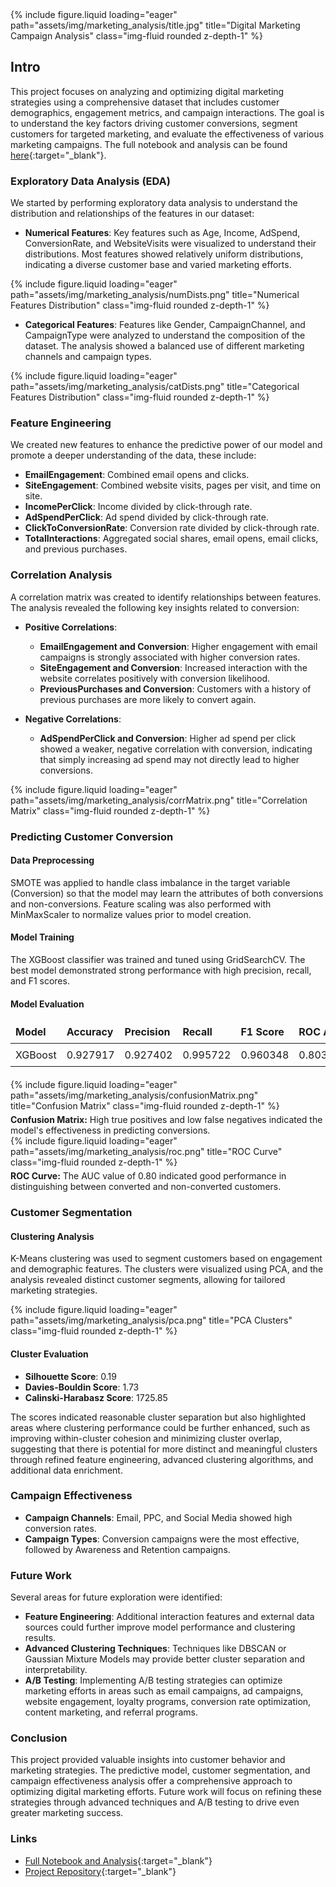 
<style>
    .header-image {
        max-width: 90%;
        margin: 0 auto;
        display: block;
    }

    .caption {
        text-align: left;
        font-size: 14px;
        margin-top: 5px;
    }

    table {
        width: 100%;
        border-collapse: collapse;
        margin-bottom: 20px;
    }

    th, td {
        border: 1px solid var(--global-divider-color);
        text-align: left;
        padding: 8px;
    }

    th {
        background-color: var(--global-theme-color);
        color: var(--global-hover-text-color);
    }

    tr:nth-child(even) {
        background-color: var(--global-card-bg-color);
    }

    tr:nth-child(odd) {
        background-color: var(--global-bg-color);
    }

    td {
        color: var(--global-text-color);
    }
</style>

<div class="row">
    <div class="col-sm-12 mt-3 mt-md-0">
        {% include figure.liquid loading="eager" path="assets/img/marketing_analysis/title.jpg" title="Digital Marketing Campaign Analysis" class="img-fluid rounded z-depth-1" %}
    </div>
</div>

## Intro

This project focuses on analyzing and optimizing digital marketing strategies using a comprehensive dataset that includes customer demographics, engagement metrics, and campaign interactions. The goal is to understand the key factors driving customer conversions, segment customers for targeted marketing, and evaluate the effectiveness of various marketing campaigns. The full notebook and analysis can be found [here](https://shanereichlin.com/digital-marketing-conversion/docs/digital_marketing_conversion.html){:target="_blank"}.

### Exploratory Data Analysis (EDA)
We started by performing exploratory data analysis to understand the distribution and relationships of the features in our dataset:
- **Numerical Features**: Key features such as Age, Income, AdSpend, ConversionRate, and WebsiteVisits were visualized to understand their distributions. Most features showed relatively uniform distributions, indicating a diverse customer base and varied marketing efforts.

<div class="row">
    <div class="col-sm-12 mt-3 mt-md-0">
        {% include figure.liquid loading="eager" path="assets/img/marketing_analysis/numDists.png" title="Numerical Features Distribution" class="img-fluid rounded z-depth-1" %}
    </div>
</div>

- **Categorical Features**: Features like Gender, CampaignChannel, and CampaignType were analyzed to understand the composition of the dataset. The analysis showed a balanced use of different marketing channels and campaign types.

<div class="row">
    <div class="col-sm-12 mt-3 mt-md-0">
        {% include figure.liquid loading="eager" path="assets/img/marketing_analysis/catDists.png" title="Categorical Features Distribution" class="img-fluid rounded z-depth-1" %}
    </div>
</div>

### Feature Engineering
We created new features to enhance the predictive power of our model and promote a deeper understanding of the data, these include:
- **EmailEngagement**: Combined email opens and clicks.
- **SiteEngagement**: Combined website visits, pages per visit, and time on site.
- **IncomePerClick**: Income divided by click-through rate.
- **AdSpendPerClick**: Ad spend divided by click-through rate.
- **ClickToConversionRate**: Conversion rate divided by click-through rate.
- **TotalInteractions**: Aggregated social shares, email opens, email clicks, and previous purchases.

### Correlation Analysis
A correlation matrix was created to identify relationships between features. The analysis revealed the following key insights related to conversion:
- **Positive Correlations**:
  - **EmailEngagement and Conversion**: Higher engagement with email campaigns is strongly associated with higher conversion rates.
  - **SiteEngagement and Conversion**: Increased interaction with the website correlates positively with conversion likelihood.
  - **PreviousPurchases and Conversion**: Customers with a history of previous purchases are more likely to convert again.

- **Negative Correlations**:
  - **AdSpendPerClick and Conversion**: Higher ad spend per click showed a weaker, negative correlation with conversion, indicating that simply increasing ad spend may not directly lead to higher conversions.

<div class="row">
    <div class="col-sm-12 mt-3 mt-md-0">
        {% include figure.liquid loading="eager" path="assets/img/marketing_analysis/corrMatrix.png" title="Correlation Matrix" class="img-fluid rounded z-depth-1" %}
    </div>
</div>

### Predicting Customer Conversion
#### Data Preprocessing
SMOTE was applied to handle class imbalance in the target variable (Conversion) so that the model may learn the attributes of both conversions and non-conversions. Feature scaling was also performed with MinMaxScaler to normalize values prior to model creation.

#### Model Training
The XGBoost classifier was trained and tuned using GridSearchCV. The best model demonstrated strong performance with high precision, recall, and F1 scores.

#### Model Evaluation

| Model   | Accuracy | Precision | Recall   | F1 Score | ROC AUC |
|---------|----------|-----------|----------|----------|---------|
| XGBoost | 0.927917 | 0.927402  | 0.995722 | 0.960348 | 0.803918|

<div class="row">
    <div class="col-sm-6 mt-3 mt-md-0">
        {% include figure.liquid loading="eager" path="assets/img/marketing_analysis/confusionMatrix.png" title="Confusion Matrix" class="img-fluid rounded z-depth-1" %}
        <div class="caption"><strong>Confusion Matrix:</strong> High true positives and low false negatives indicated the model's effectiveness in predicting conversions.</div>
    </div>
    <div class="col-sm-6 mt-3 mt-md-0">
        {% include figure.liquid loading="eager" path="assets/img/marketing_analysis/roc.png" title="ROC Curve" class="img-fluid rounded z-depth-1" %}
        <div class="caption"><strong>ROC Curve:</strong> The AUC value of 0.80 indicated good performance in distinguishing between converted and non-converted customers.</div>
    </div>
</div>

### Customer Segmentation
#### Clustering Analysis
K-Means clustering was used to segment customers based on engagement and demographic features. The clusters were visualized using PCA, and the analysis revealed distinct customer segments, allowing for tailored marketing strategies.

<div class="row">
    <div class="col-sm-12 mt-3 mt-md-0">
        {% include figure.liquid loading="eager" path="assets/img/marketing_analysis/pca.png" title="PCA Clusters" class="img-fluid rounded z-depth-1" %}
    </div>
</div>

#### Cluster Evaluation
- **Silhouette Score**: 0.19
- **Davies-Bouldin Score**: 1.73
- **Calinski-Harabasz Score**: 1725.85

The scores indicated reasonable cluster separation but also highlighted areas where clustering performance could be further enhanced, such as improving within-cluster cohesion and minimizing cluster overlap, suggesting that there is potential for more distinct and meaningful clusters through refined feature engineering, advanced clustering algorithms, and additional data enrichment.


### Campaign Effectiveness
- **Campaign Channels**: Email, PPC, and Social Media showed high conversion rates.
- **Campaign Types**: Conversion campaigns were the most effective, followed by Awareness and Retention campaigns.

### Future Work
Several areas for future exploration were identified:
- **Feature Engineering**: Additional interaction features and external data sources could further improve model performance and clustering results.
- **Advanced Clustering Techniques**: Techniques like DBSCAN or Gaussian Mixture Models may provide better cluster separation and interpretability.
- **A/B Testing**: Implementing A/B testing strategies can optimize marketing efforts in areas such as email campaigns, ad campaigns, website engagement, loyalty programs, conversion rate optimization, content marketing, and referral programs.

### Conclusion
This project provided valuable insights into customer behavior and marketing strategies. The predictive model, customer segmentation, and campaign effectiveness analysis offer a comprehensive approach to optimizing digital marketing efforts. Future work will focus on refining these strategies through advanced techniques and A/B testing to drive even greater marketing success.

### Links
- [Full Notebook and Analysis](https://shanereichlin.com/digital-marketing-conversion/docs/digital_marketing_conversion.html){:target="_blank"}
- [Project Repository](https://github.com/ShaneR31/digital-marketing-conversion){:target="_blank"}